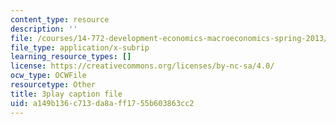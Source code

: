 ```yaml
---
content_type: resource
description: ''
file: /courses/14-772-development-economics-macroeconomics-spring-2013/a149b136c713da8aff1755b603863cc2_h6Ok8CNVOaE.srt
file_type: application/x-subrip
learning_resource_types: []
license: https://creativecommons.org/licenses/by-nc-sa/4.0/
ocw_type: OCWFile
resourcetype: Other
title: 3play caption file
uid: a149b136-c713-da8a-ff17-55b603863cc2
---
```

